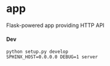 app
===

Flask-powered app providing HTTP API

#### Dev

```
python setup.py develop
SPHINX_HOST=0.0.0.0 DEBUG=1 server
```
